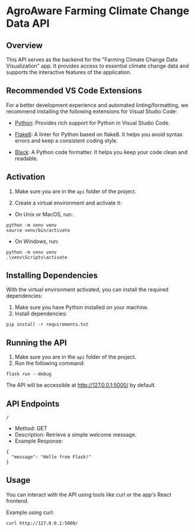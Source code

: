 # AgroAware Farming Climate Change Data API

## Overview

This API serves as the backend for the "Farming Climate Change Data Visualization" app. It provides access to essential climate change data and supports the interactive features of the application.

## Recommended VS Code Extensions

For a better development experience and automated linting/formatting, we recommend installing the following extensions for Visual Studio Code:

- [Python](https://marketplace.visualstudio.com/items?itemName=ms-python.python): Provides rich support for Python in Visual Studio Code.

- [Flake8](https://marketplace.visualstudio.com/items?itemName=me-dutour-mathieu.vscode-flake8): A linter for Python based on flake8. It helps you avoid syntax errors and keep a consistent coding style.

- [Black](https://marketplace.visualstudio.com/items?itemName=ms-python.vscode-pylance): A Python code formatter. It helps you keep your code clean and readable.

## Activation

1. Make sure you are in the `api` folder of the project.

2. Create a virtual environment and activate it:

- On Unix or MacOS, run:

```
python -m venv venv
source venv/bin/activate
```

- On Windows, run:

```
python -m venv venv
.\venv\Scripts\activate
```

## Installing Dependencies

With the virtual environment activated, you can install the required dependencies:

1. Make sure you have Python installed on your machine.
2. Install dependencies:

```
pip install -r requirements.txt
```

## Running the API

1. Make sure you are in the `api` folder of the project.
2. Run the following command:

```
flask run --debug
```

The API will be accessible at http://127.0.0.1:5000/ by default.

## API Endpoints

`/`

- Method: GET
- Description: Retrieve a simple welcome message.
- Example Response:

```
{
  "message": "Hello from Flask!"
}
```

## Usage

You can interact with the API using tools like curl or the app's React frontend.

Example using curl:

```
curl http://127.0.0.1:5000/
```
